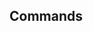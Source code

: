 <!-- Space: GhExtensionTemplate -->
<!-- Parent: Project -->
<!-- Title: Commands -->

<!-- Label: GhExtensionTemplate -->
<!-- Label: Project -->
<!-- Label: Commands -->
<!-- Include: docs/disclaimer.md -->
<!-- Include: ac:toc -->

## Commands
